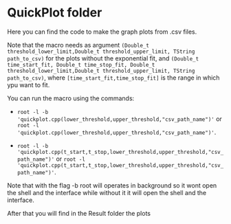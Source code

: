 # QuickPlot folder
Here you can find the code to make the graph plots from .csv files.

Note that the macro needs as argument `(Double_t threshold_lower_limit,Double_t threshold_upper_limit, TString path_to_csv)` for the plots without the exponential fit, and `(Double_t time_start_fit, Double_t time_stop_fit, Double_t threshold_lower_limit,Double_t threshold_upper_limit, TString path_to_csv)`, where `[time_start_fit,time_stop_fit]` is the range in which ypu want to fit.


You can run the macro using the commands: 

  - `root -l -b 'quickplot.cpp(lower_threshold,upper_threshold,"csv_path_name")'` or  
    `root -l 'quickplot.cpp(lower_threshold,upper_threshold,"csv_path_name")'`.
  
  - `root -l -b 'quickplot.cpp(t_start,t_stop,lower_threshold,upper_threshold,"csv_path_name")'` or
    `root -l 'quickplot.cpp(t_start,t_stop,lower_threshold,upper_threshold,"csv_path_name")'`.

Note that with the flag -b root will operates in background so it wont open the shell and the interface while without it it will open the shell and the interface.


After that you will find in the Result folder the plots
